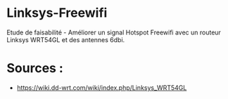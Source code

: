 # Linksys-Freewifi
Etude de faisabilité - Améliorer un signal Hotspot Freewifi avec un routeur Linksys WRT54GL et des antennes 6dbi.

# Sources :

  - https://wiki.dd-wrt.com/wiki/index.php/Linksys_WRT54GL
